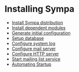 Installing Sympa
================

  - [Install Sympa distribution](install/install-sympa-distribution.md)
  - [Install dependent modules](install/install-dependent-modules.md)
  - [Generate initial configuration](install/generate-initial-configuration.md)
  - [Setup database](install/setup-database.md)
  - [Configure system log](install/configure-system-log.md)
  - [Configure mail server](install/configure-mail-server.md)
  - [Configure HTTP server](install/configure-http-server.md)
  - [Start mailing list service](install/start-mailing-list-service.md)
  - [Automating Startup](install/automating-startup.md)

